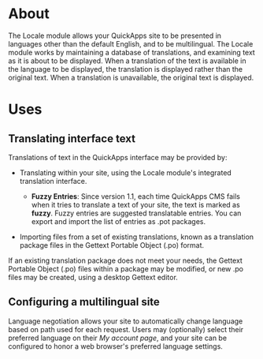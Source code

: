 About
=====

The Locale module allows your QuickApps site to be presented in languages other than the default English, and to be multilingual.
The Locale module works by maintaining a database of translations, and examining text as it is about to be displayed.
When a translation of the text is available in the language to be displayed, the translation is displayed rather than the original text.
When a translation is unavailable, the original text is displayed.


Uses
====


Translating interface text
--------------------------

Translations of text in the QuickApps interface may be provided by:

* Translating within your site, using the Locale module's integrated translation interface.

    * **Fuzzy Entries**:
			Since version 1.1, each time QuickApps CMS fails when it tries to translate a text of your site, the text is marked as **fuzzy**.
			Fuzzy entries are suggested translatable entries. You can export and import the list of entries as .pot packages. 

* Importing files from a set of existing translations, known as a translation package files in the Gettext Portable Object (.po) format.

If an existing translation package does not meet your needs, the Gettext Portable Object (.po) files within a package may be modified,
or new .po files may be created, using a desktop Gettext editor.


Configuring a multilingual site
-------------------------------

Language negotiation allows your site to automatically change language based on path used for each request. Users may (optionally) select
their preferred language on their _My account page_, and your site can be configured to honor a web browser's preferred language settings.